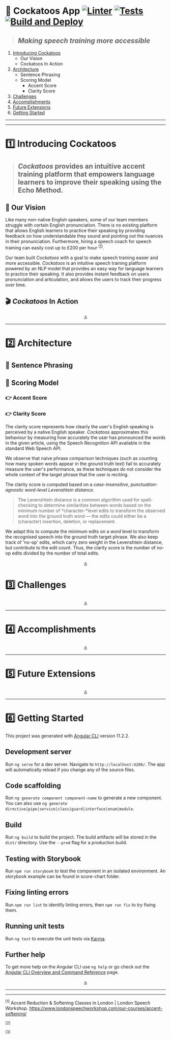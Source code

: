 # :owl: Cockatoos App [![Linter](https://github.com/cockatoos/cockatoos-app/actions/workflows/lint.yml/badge.svg)](https://github.com/cockatoos/cockatoos-app/actions/workflows/lint.yml) [![Tests](https://github.com/cockatoos/cockatoos-app/actions/workflows/test.yml/badge.svg)](https://github.com/cockatoos/cockatoos-app/actions/workflows/test.yml) [![Build and Deploy](https://github.com/cockatoos/cockatoos-app/actions/workflows/deploy.yml/badge.svg)](https://github.com/cockatoos/cockatoos-app/actions/workflows/deploy.yml)
<a name="top"></a>

> ## _Making speech training more accessible_

1. <a href="#intro">Introducing Cockatoos</a>
    * Our Vision
    * Cockatoos In Action
2. <a href="#architecture">Architecture</a>
    * Sentence Phrasing
    * Scoring Model
        * Accent Score
        * Clarity Score
2. <a href="#challenges">Challenges</a>
3. <a href="#accomplishments">Accomplishments</a>
5. <a href="#future">Future Extensions</a>
6. <a href="#getting-started">Getting Started</a>

---
---

# <a name="intro"></a> 1️⃣ Introducing Cockatoos

> ## _Cockatoos_ provides an intuitive accent training platform that empowers language learners to improve their speaking using the Echo Method.

## 🔮 Our Vision

Like many non-native English speakers, some of our team members struggle with certain English pronunciation.
There is no existing platform that allows English learners to practice their speaking by providing feedback on how understandable they sound and pointing out the nuances in their pronunciation.
Furthermore, hiring a speech coach for speech training can easily cost up to £200 per hour <sup>[<a href="#cite-accent">1</a>]</sup>. 

Our team built _Cockatoos_ with a goal to make speech training easier and more accessible.
_Cockatoos_ is an intuitive speech training platform powered by an NLP model that provides an easy way for language learners to practice their speaking.
It also provides instant feedback on users pronunciation and articulation, and allows the users to track their progress over time.

## 🎬 _Cockatoos_ In Action

<center>
<a href="#top">🔝</a> 
</center>

---

# <a name="architecture"></a> 2️⃣ Architecture

## 🔧 Sentence Phrasing

## 🔧 Scoring Model

### 👉 Accent Score

### 👉 Clarity Score

The clarity score represents how clearly the user's English speaking is perceived by a native English speaker.
_Cockatoos_ approximates this behaviour by measuring how accurately the user has pronounced the words in the given article, using the Speech Recognition API available in the standard Web Speech API.

We observe that naive phrase comparison techniques (such as counting how many spoken words appear in the ground truth text) fail to accurately measure the user's performance, as these techniques do not consider the whole context of the target phrase that the user is reciting.

The clarity score is computed based on a *case-insensitive, punctuation-agnostic word-level Levenshtein distance*.

> The Levenshtein distance is a common algorithm used for spell-checking to determine similarities between words based on the minimum number of *character-*level edits to transform the observed word into the ground truth word — the edits could either be a (character) insertion, deletion, or replacement.

We adapt this to compute the minimum edits on a *word* level to transform the recognised speech into the ground truth target phrase.
We also keep track of 'no-op' edits, which carry zero weight in the Levenshtein distance, but contribute to the edit count.
Thus, the clarity score is the number of no-op edits divided by the number of total edits.

<center>
<a href="#top">🔝</a> 
</center>

# <a name="challenges"></a> 3️⃣ Challenges

<center>
<a href="#top">🔝</a> 
</center>

---

# <a name="accomplishments"></a> 4️⃣ Accomplishments

<center>
<a href="#top">🔝</a> 
</center>

---

# <a name="future"></a> 5️⃣ Future Extensions


<center>
<a href="#top">🔝</a> 
</center>

---

# <a name="getting-started"></a> 6️⃣ Getting Started

This project was generated with [Angular CLI](https://github.com/angular/angular-cli) version 11.2.2.

## Development server

Run `ng serve` for a dev server. Navigate to `http://localhost:4200/`. The app will automatically reload if you change any of the source files.

## Code scaffolding

Run `ng generate component component-name` to generate a new component. You can also use `ng generate directive|pipe|service|class|guard|interface|enum|module`.

## Build

Run `ng build` to build the project. The build artifacts will be stored in the `dist/` directory. Use the `--prod` flag for a production build.

## Testing with Storybook

Run `npm run storybook` to test the component in an isolated environment. An storybook example can be found in score-chart folder.

## Fixing linting errors

Run `npm run lint` to identify linting errors, then `npm run fix` to _try_ fixing them.

## Running unit tests

Run `ng test` to execute the unit tests via [Karma](https://karma-runner.github.io).

## Further help

To get more help on the Angular CLI use `ng help` or go check out the [Angular CLI Overview and Command Reference](https://angular.io/cli) page.

<center>
<a href="#top">🔝</a> 
</center>

---
---

<a name="cite-accent"></a> <sup>[1]</sup> Accent Reduction & Softening Classes in London | London Speech Workshop. https://www.londonspeechworkshop.com/our-courses/accent-softening/

<sup>[2]</sup>

<sup>[3]</sup>